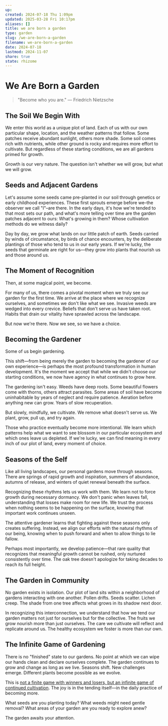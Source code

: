 ```yaml
---
up: 
created: 2024-07-18 Thu 1:09pm
updated: 2025-03-28 Fri 10:17pm
aliases: []
title: we are born a garden
type: garden
slug: /we-are-born-a-garden
filename: we-are-born-a-garden
date: 2024-07-18
lastmod: 2024-11-07
share: true
state: rhizome
---
```

# We Are Born a Garden

> "Become who you are." — Friedrich Nietzsche

## The Soil We Begin With

We enter this world as a unique plot of land. Each of us with our own particular shape, location, and the weather patterns that follow. Some patches receive abundant sunlight, others more shade. Some soil comes rich with nutrients, while other ground is rocky and requires more effort to cultivate. But regardless of these starting conditions, we are all gardens primed for growth.

Growth is our very nature. The question isn't whether we will grow, but what we will grow.

## Seeds and Adjacent Gardens

Let's assume some seeds came pre-planted in our soil through genetics or early childhood experiences. These first sprouts emerge before we–the observer we call "I"–are there. In the early days, it's how we're tended to that most sets our path, and what's more telling over time are the garden patches adjacent to ours: What's growing in them? Whose cultivation methods do we witness daily?

Day by day, we grow what lands on our little patch of earth. Seeds carried by winds of circumstance, by birds of chance encounters, by the deliberate plantings of those who tend to us in our early years. If we're lucky, the seeds that germinate are right for us—they grow into plants that nourish us and those around us.

## The Moment of Recognition

Then, at some magical point, we become.

For many of us, there comes a pivotal moment when we truly see our garden for the first time. We arrive at the place where we recognize ourselves, and sometimes we don't like what we see. Invasive weeds are wedged into every crevice. Beliefs that don't serve us have taken root. Habits that drain our vitality have sprawled across the landscape.

But now we're there. Now we see, so we have a choice.

## Becoming the Gardener

Some of us begin gardening.

This shift—from being merely the garden to becoming the gardener of our own experience—is perhaps the most profound transformation in human development. It's the moment we accept that while we didn't choose our starting conditions, we now have agency in what continues to grow here.

The gardening isn't easy. Weeds have deep roots. Some beautiful flowers come with thorns, others attract parasites. Some areas of soil have become uninhabitable by years of neglect and require patience. Aeration before anything new can grow. Years of slow recuperation.

But slowly, mindfully, we cultivate. We remove what doesn't serve us. We plant, grow, pull up, and try again.

Those who practice eventually become more intentional. We learn which patterns help what we want to see blossom in our particular ecosystem and which ones leave us depleted. If we're lucky, we can find meaning in every inch of our plot of land, every moment of choice.

## Seasons of the Self

Like all living landscapes, our personal gardens move through seasons. There are springs of rapid growth and inspiration, summers of abundance, autumns of release, and winters of quiet renewal beneath the surface.

Recognizing these rhythms lets us work with them. We learn not to force growth during necessary dormancy. We don't panic when leaves fall, understanding that losses make room for new life. We trust the process when nothing seems to be happening on the surface, knowing that important work continues unseen.

The attentive gardener learns that fighting against these seasons only creates suffering. Instead, we align our efforts with the natural rhythms of our being, knowing when to push forward and when to allow things to lie fallow.

Perhaps most importantly, we develop patience—that rare quality that recognizes that meaningful growth cannot be rushed, only nurtured consistently over time. The oak tree doesn't apologize for taking decades to reach its full height.

## The Garden in Community

No garden exists in isolation. Our plot of land sits within a neighborhood of gardens interacting with one another. Pollen drifts. Seeds scatter. Lichen creep. The shade from one tree affects what grows in its shadow next door.

In recognizing this interconnection, we understand that how we tend our garden matters not just for ourselves but for the collective. The fruits we grow nourish more than just ourselves. The care we cultivate will reflect and replicate around us. The healthy ecosystem we foster is more than our own.

## The Infinite Game of Gardening

There is no "finished" state to our gardens. No point at which we can wipe our hands clean and declare ourselves complete. The garden continues to grow and change as long as we live. Seasons shift. New challenges emerge. Different plants become possible as we evolve.

This is [not a finite game with winners and losers, but an infinite game of continued cultivation](https://claude.ai/work-as-a-game-both-finite-and-infinite). The joy is in the tending itself—in the daily practice of becoming more.

What seeds are you planting today? What weeds might need gentle removal? What areas of your garden are you ready to explore anew?

The garden awaits your attention.